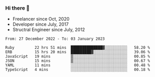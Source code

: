 ### Hi there 👋

- Freelancer since Oct, 2020
- Developer since July, 2017
- Structral Engineer since July, 2012

<!--START_SECTION:waka-->

```text
From: 27 December 2022 - To: 03 January 2023

Ruby         22 hrs 51 mins  ██████████████▓░░░░░░░░░░   58.20 %
ERB          15 hrs 20 mins  █████████▓░░░░░░░░░░░░░░░   39.06 %
JavaScript   19 mins         ▒░░░░░░░░░░░░░░░░░░░░░░░░   00.85 %
JSON         15 mins         ▒░░░░░░░░░░░░░░░░░░░░░░░░   00.67 %
YAML         11 mins         ░░░░░░░░░░░░░░░░░░░░░░░░░   00.48 %
TypeScript   4 mins          ░░░░░░░░░░░░░░░░░░░░░░░░░   00.18 %
```

<!--END_SECTION:waka-->

